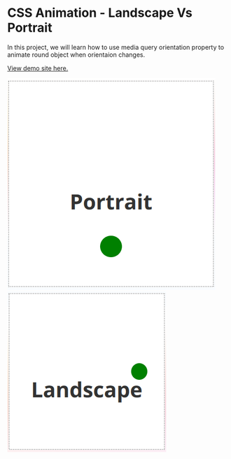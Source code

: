 # CSS Animation - Landscape Vs Portrait

In this project, we will learn how to use media query orientation property to animate round object when orientaion changes.

[View demo site here.](http://edwinchen.co/css_animation_landscape_vs_portrait/)

![Portrait](portrait.png)
![Landscape](landscape.png)
